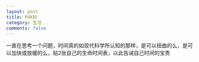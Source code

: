```yaml
---
layout: post
title: PUK码
category: 生活
comments: false
---
```


一直在思考一个问题，时间真的如现代科学所认知的那样，是可以扭曲的么，是可以加快或放缓的么，贴2张自己的生命时间表，以此告诫自己时间的宝贵


